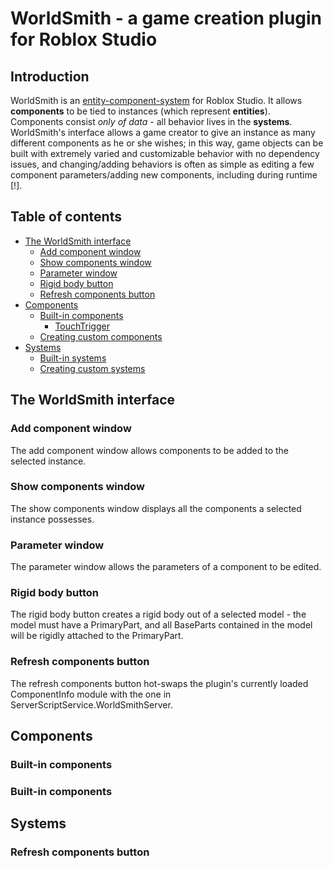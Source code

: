 # WorldSmith -  a game creation plugin for Roblox Studio

## Introduction

WorldSmith is an [entity-component-system](https://en.wikipedia.org/wiki/Entity–component–system) for Roblox Studio. It allows **components** to be tied to instances (which represent **entities**). Components consist *only of data* - all behavior lives in the **systems**. WorldSmith's interface allows a game creator to give an instance as many different components as he or she wishes; in this way, game objects can be built with extremely varied and customizable behavior with no dependency issues, and changing/adding behaviors is often as simple as editing a few component parameters/adding new components, including during runtime \[!].

## Table of contents

- [The WorldSmith interface](https://github.com/kennethloeffler/WorldSmith#the-worldsmith-interface)
  - [Add component window](https://github.com/kennethloeffler/WorldSmith#add-component-window)
  - [Show components window](https://github.com/kennethloeffler/WorldSmith#show-components-window)
  - [Parameter window](https://github.com/kennethloeffler/WorldSmith#parameter-window)
  - [Rigid body button](https://github.com/kennethloeffler/WorldSmith#rigid-body-button)
  - [Refresh components button](https://github.com/kennethloeffler/WorldSmith#refresh-components-button)
- [Components](https://github.com/kennethloeffler/WorldSmith#components)
  - [Built-in components](https://github.com/kennethloeffler/WorldSmith#builtin-components)
    - [TouchTrigger](https://github.com/kennethloeffler/WorldSmith#touchtrigger)
  - [Creating custom components](https://github.com/kennethloeffler/WorldSmith#creating-custom-components)
- [Systems](https://github.com/kennethloeffler/WorldSmith#systems)
  - [Built-in systems](https://github.com/kennethloeffler/WorldSmith#builtin-systems)
  - [Creating custom systems](https://github.com/kennethloeffler/WorldSmith#creating-custom-systems)
  
## The WorldSmith interface
### Add component window
  The add component window allows components to be added to the selected instance.
### Show components window
  The show components window displays all the components a selected instance possesses. 
### Parameter window
  The parameter window allows the parameters of a component to be edited.
### Rigid body button
  The rigid body button creates a rigid body out of a selected model - the model must have a PrimaryPart, and all BaseParts contained in the model will be rigidly attached to the PrimaryPart.
### Refresh components button
  The refresh components button hot-swaps the plugin's currently loaded ComponentInfo module with the one in ServerScriptService.WorldSmithServer. 

## Components
### Built-in components


### Built-in components

## Systems

### Refresh components button
